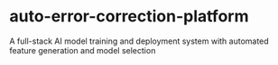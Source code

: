 # auto-error-correction-platform
A full-stack AI model training and deployment system with automated feature generation and model selection
